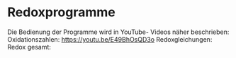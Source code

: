 # Redoxprogramme

Die Bedienung der Programme wird in YouTube- Videos näher beschrieben:
Oxidationszahlen: https://youtu.be/E49BhOsQD3o
Redoxgleichungen:
Redox gesamt: 
